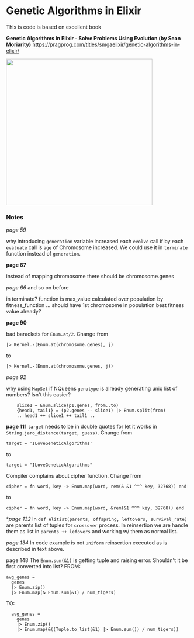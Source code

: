 # Genetic Algorithms in Elixir
This is code is based on excellent book

**Genetic Algorithms in Elixir - Solve Problems Using Evolution (by Sean Moriarity)**
https://pragprog.com/titles/smgaelixir/genetic-algorithms-in-elixir/

<img src="https://pragprog.com/titles/smgaelixir/genetic-algorithms-in-elixir/smgaelixir.jpg" width=400 />

### Notes
*page 59*

why introducing `generation` variable increased each `evolve` call if by each `evaluate` call
is `age` of Chromosome increased. We could use it in `terminate` function instead of `generation`.

**page 67**

instead of mapping chromosome there should be chromosome.genes

*page 66* and so on before

in terminate? function is max_value calculated over population by fitness_function ... should have
1st chromosome in population best fitness value already?

**page 90**

bad barackets for `Enum.at/2`. Change from
```
|> Kernel.-(Enum.at(chromosome.genes), j)
```
to
```
|> Kernel.-(Enum.at(chromosome.genes, j))
```

*page 92*

why using `MapSet` if NQueens `genotype` is already generating uniq list of numbers? Isn't this easier?
```
    slice1 = Enum.slice(p1.genes, from..to)
    {head1, tail1} = (p2.genes -- slice1) |> Enum.split(from)
    .. head1 ++ slice1 ++ tail1 ..
```

**page 111**
`target` needs to be in double quotes for let it works in `String.jaro_distance(target, guess)`. Change from
```
target = 'ILoveGeneticAlgorithms'
```
to
```
target = "ILoveGeneticAlgorithms"
```

Compiler complains about cipher function. Change from
```
cipher = fn word, key -> Enum.map(word, rem(& &1 ^^^ key, 32768)) end
```
to
```
cipher = fn word, key -> Enum.map(word, &rem(&1 ^^^ key, 32768)) end
```

**page 132*
In `def elitist(parents, offspring, leftovers, survival_rate)` are parents list of tuples for `crossover` process.
In reinsertion we are handle them as list in `parents ++ lefovers` and working w/ them as normal list.

*page 134*
In code example is not `uniform` reinsertion executed as is described in text above.

page 148
The `Enum.sum(&1)` is getting tuple and raising error. Shouldn't it be first converted into list?
FROM:
```
avg_genes =
  genes
  |> Enum.zip()
  |> Enum.map(& Enum.sum(&1) / num_tigers)
```
TO:
```
  avg_genes =
    genes
    |> Enum.zip()
    |> Enum.map(&((Tuple.to_list(&1) |> Enum.sum()) / num_tigers))
```
